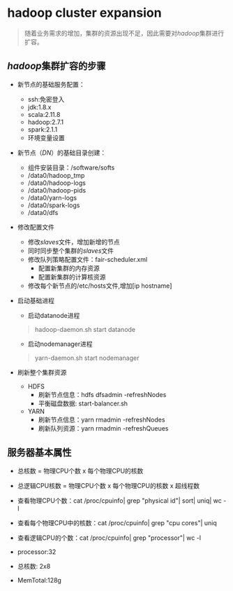 # hadoop cluster expansion
> 随着业务需求的增加，集群的资源出现不足，因此需要对*hadoop*集群进行扩容。

## *hadoop*集群扩容的步骤

- 新节点的基础服务配置：
  - ssh:免密登入
  - jdk:1.8.x
  - scala:2.11.8
  - hadoop:2.7.1
  - spark:2.1.1
  - 环境变量设置

- 新节点（*DN*）的基础目录创建：
  - 组件安装目录：/software/softs
  - /data0/hadoop_tmp
  - /data0/hadoop-logs
  - /data0/hadoop-pids
  - /data0/yarn-logs
  - /data0/spark-logs
  - /data0/dfs

- 修改配置文件
  - 修改*slaves*文件，增加新增的节点
  - 同时同步整个集群的*slaves*文件
  - 修改队列策略配置文件：fair-scheduler.xml
    - 配置新集群的内存资源
    - 配置新集群的计算核资源
  - 修改每个新节点的/etc/hosts文件,增加[ip hostname]
  
- 启动基础进程
  - 启动datanode进程
  > hadoop-daemon.sh start datanode
  - 启动nodemanager进程
  > yarn-daemon.sh start nodemanager

- 刷新整个集群资源
  - HDFS
    - 刷新节点信息：hdfs dfsadmin -refreshNodes
    - 平衡磁盘数据: start-balancer.sh
  - YARN
    - 刷新节点信息：yarn rmadmin -refreshNodes
    - 刷新队列资源：yarn rmadmin -refreshQueues

## 服务器基本属性
  - 总核数 = 物理CPU个数 x 每个物理CPU的核数
  - 总逻辑CPU核数 = 物理CPU个数 x 每个物理CPU的核数 x 超线程数
  - 查看物理CPU个数：cat /proc/cpuinfo| grep "physical id"| sort| uniq| wc -l
  - 查看每个物理CPU中的核数：cat /proc/cpuinfo| grep "cpu cores"| uniq
  - 查看逻辑CPU的个数：cat /proc/cpuinfo| grep "processor"| wc -l 

  - processor:32
  - 总核数: 2x8
  - MemTotal:128g
